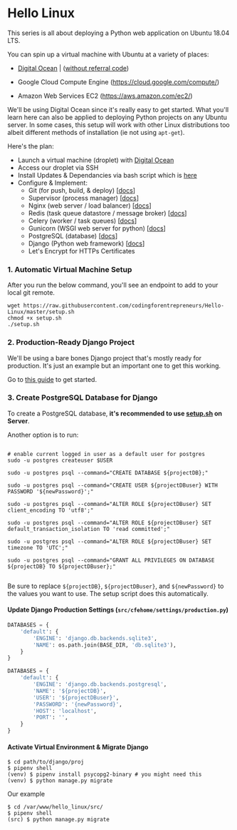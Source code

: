# Hello Linux


This series is all about deploying a Python web application on Ubuntu 18.04 LTS.


You can spin up a virtual machine with Ubuntu at a variety of places: 

- [Digital Ocean](https://kirr.co/l8v1n1) | ([without referral code](https://www.digitalocean.com))

- Google Cloud Compute Engine (https://cloud.google.com/compute/)

- Amazon Web Services EC2 (https://aws.amazon.com/ec2/)


We'll be using Digital Ocean since it's really easy to get started. What you'll learn here can also be applied to deploying Python projects on any Ubuntu server. In some cases, this setup will work with other Linux distributions too albeit different methods of installation (ie not using `apt-get`).


Here's the plan:

- Launch a virtual machine (droplet) with [Digital Ocean](https://kirr.co/l8v1n1)
- Access our droplet via SSH 
- Install Updates & Dependancies via bash script which is [here](./setup.sh)
- Configure & Implement:
    - Git (for push, build, & deploy) [[docs](https://git-scm.com/)]
    - Supervisor (process manager) [[docs](http://supervisord.org)]
    - Nginx (web server / load balancer) [[docs](http://nginx.org/en/docs/)]
    - Redis (task queue datastore / message broker) [[docs](https://redis.io/documentation)]
    - Celery (worker / task queues) [[docs](http://www.celeryproject.org/)]
    - Gunicorn (WSGI web server for python) [[docs](https://gunicorn.org/)]
    - PostgreSQL (database) [[docs](https://www.postgresql.org/docs/)]
    - Django (Python web framework) [[docs](https://www.djangoproject.com)]
    - Let's Encrypt for HTTPs Certificates


### 1. Automatic Virtual Machine Setup
After you run the below command, you'll see an endpoint to add to your local git remote.

```shell
wget https://raw.githubusercontent.com/codingforentrepreneurs/Hello-Linux/master/setup.sh
chmod +x setup.sh
./setup.sh
```


### 2. Production-Ready Django Project
We'll be using a bare bones Django project that's mostly ready for production. It's just an example but an important one to get this working.

Go to [this guide](https://kirr.co/8mjnna) to get started.


### 3. Create PostgreSQL Database for Django

To create a PostgreSQL database, **it's recommended to use [setup.sh](./setup.sh) on Server**. 

Another option is to run:

```shell

# enable current logged in user as a default user for postgres
sudo -u postgres createuser $USER

sudo -u postgres psql --command="CREATE DATABASE ${projectDB};"

sudo -u postgres psql --command="CREATE USER ${projectDBuser} WITH PASSWORD '${newPassword}';"

sudo -u postgres psql --command="ALTER ROLE ${projectDBuser} SET client_encoding TO 'utf8';"

sudo -u postgres psql --command="ALTER ROLE ${projectDBuser} SET default_transaction_isolation TO 'read committed';"

sudo -u postgres psql --command="ALTER ROLE ${projectDBuser} SET timezone TO 'UTC';"

sudo -u postgres psql --command="GRANT ALL PRIVILEGES ON DATABASE ${projectDB} TO ${projectDBuser};"


```

Be sure to replace `${projectDB}`, `${projectDBuser}`, and `${newPassword}` to the values you want to use. The setup script does this automatically.

#### Update Django Production Settings (`src/cfehome/settings/production.py`)
```python
DATABASES = {
    'default': {
        'ENGINE': 'django.db.backends.sqlite3',
        'NAME': os.path.join(BASE_DIR, 'db.sqlite3'),
    }
}

DATABASES = {
    'default': {
        'ENGINE': 'django.db.backends.postgresql',
        'NAME': '${projectDB}',
        'USER': '${projectDBuser}',
        'PASSWORD': '{newPassword}',
        'HOST': 'localhost',
        'PORT': '',
    }
}
```

#### Activate Virtual Environment & Migrate Django
```shell
$ cd path/to/django/proj
$ pipenv shell
(venv) $ pipenv install psycopg2-binary # you might need this
(venv) $ python manage.py migrate
```

Our example
```shell
$ cd /var/www/hello_linux/src/
$ pipenv shell
(src) $ python manage.py migrate
```


